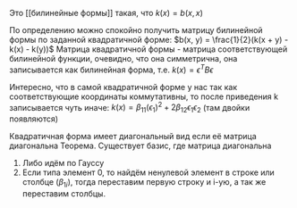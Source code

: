 Это [[билинейные формы]] такая, что $k(x) = b(x, x)$

По определению можно спокойно получить матрицу билинейной формы по заданной квадратичной форме: $b(x, y) = \frac{1}{2}(k(x + y) - k(x) - k(y))$
Матрица квадратичной формы - матрица соответствующей билинейной функции, очевидно, что она симметрична, она записывается как билинейная форма, т.е. $k(x) = \epsilon^TB\epsilon$

Интересно, что в самой квадратичной форме у нас так как соответствующие координаты коммутативны, то после приведения k записывается чуть иначе:
$k(x) = \beta_{11}(\epsilon_1)^2 + 2\beta_{12}\epsilon_1 \epsilon_2$ (там двойки появляются)

Квадратичная форма имеет диагональный вид если её матрица диагональна
Теорема. Существует базис, где матрица диагональна
1) Либо идём по Гауссу
2) Если типа элемент 0, то найдём ненулевой элемент в строке или столбце ($\beta_{1i}$), тогда переставим первую строку и i-ую, а так же переставим столбцы.
